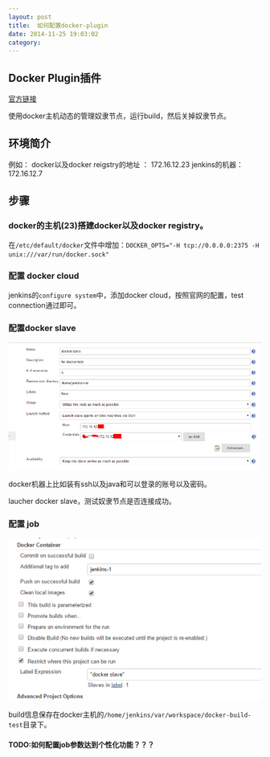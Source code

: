 ```yaml
---
layout: post 
title:  如何配置docker-plugin
date: 2014-11-25 19:03:02 
category: 
---
```


##  Docker Plugin插件

[官方链接](https://wiki.jenkins-ci.org/display/JENKINS/Docker+Plugin?showComments=true&showCommentArea=true#addcomment)

使用docker主机动态的管理奴隶节点，运行build，然后关掉奴隶节点。

## 环境简介

例如：
docker以及docker reigstry的地址 ： 172.16.12.23
jenkins的机器：172.16.12.7

## 步骤

### docker的主机(23)搭建docker以及docker registry。

在`/etc/default/docker`文件中增加：`DOCKER_OPTS="-H tcp://0.0.0.0:2375 -H unix:///var/run/docker.sock"`

### 配置 docker cloud

jenkins的`configure system`中，添加docker cloud，按照官网的配置，test connection通过即可。

### 配置docker slave

![docker slave ](/img/2014-11-25-docker-slave.png)

docker机器上比如装有ssh以及java和可以登录的账号以及密码。

laucher docker slave，测试奴隶节点是否连接成功。

### 配置 job

![docker job ](/img/2014-11-25-docker-job.jpg)

build信息保存在docker主机的`/home/jenkins/var/workspace/docker-build-test`目录下。

#### TODO:如何配置job参数达到个性化功能？？？
